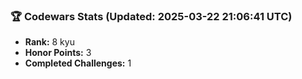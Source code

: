 ### 🏆 Codewars Stats (Updated: 2025-03-22 21:06:41 UTC)

- **Rank:** 8 kyu
- **Honor Points:** 3
- **Completed Challenges:** 1

